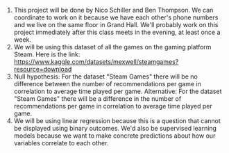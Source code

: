 1. This project will be done by Nico Schiller and Ben Thompson. We can coordinate to work on it because we have each other's phone numbers and we live on the same floor in Grand Hall. We'll probably work on this project immediately after this class meets in the evening, at least once a week.
2. We will be using this dataset of all the games on the gaming platform Steam. Here is the link: https://www.kaggle.com/datasets/mexwell/steamgames?resource=download
3. Null hypothesis: For the dataset "Steam Games" there will be no difference between the number of recommendations per game in correlation to average time played per game. Alternative: For the dataset "Steam Games" there will be a difference in the number of recommendations per game in correlation to average time played per game.
4. We will be using linear regression because this is a question that cannot be displayed using binary outcomes. We'd also be supervised learning models because we want to make concrete predictions about how our variables correlate to each other.